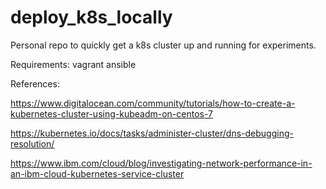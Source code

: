 # deploy_k8s_locally

Personal repo to quickly get a k8s cluster up and running for experiments.

Requirements:
vagrant
ansible

References:

https://www.digitalocean.com/community/tutorials/how-to-create-a-kubernetes-cluster-using-kubeadm-on-centos-7

https://kubernetes.io/docs/tasks/administer-cluster/dns-debugging-resolution/

https://www.ibm.com/cloud/blog/investigating-network-performance-in-an-ibm-cloud-kubernetes-service-cluster

